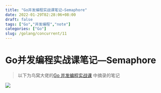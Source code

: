 ```yaml
---
title: "Go并发编程实战课笔记—Semaphore"
date: 2022-01-29T02:28:06+08:00
draft: false
tags: ["Go","并发编程","note"]
categories: ["Go"]
slug: /golang/concurrent/11
---
```


# Go并发编程实战课笔记—Semaphore

> 以下为鸟窝大佬的[Go 并发编程实战课](https://time.geekbang.org/column/intro/100061801) 中摘录的笔记

![](https://img.zhengyua.cn/20210225111851.png)